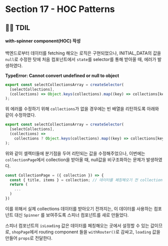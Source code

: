 # Section 17 - HOC Patterns

## :raising_hand_man: TDIL

#### with-spinner component(HOC) 작성

백엔드로부터 데이터를 fetching 해오는 로직은 구현되었으나, INITIAL_DATA의 값을 `null`로 수정한 탓에 처음 컴포넌트에서 `state`를 selector를 통해 받아올 때, 에러가 발생하였다.

**TypeError: Cannot convert undefined or null to object**

```javascript
export const selectCollectionsArray = createSelector(
  [selectCollections],
  (collections) => Object.keys(collections).map((key) => collections[key])
);
```

위 에러를 수정하기 위해 `collections`가 없을 경우에는 빈 배열을 리턴하도록 아래와 같이 수정하였다.

```javascript
export const selectCollectionsArray = createSelector(
  [selectCollections],
  (collections) =>
    collections ? Object.keys(collections).map((key) => collections[key]) : []
);
```

위와 같이 셀렉터들에 분기점을 두어 리턴되는 값을 수정해주었으나, 이번에는 `collectionPage`에서 collection을 받아올 때, null값을 비구조화하는 문제가 발생하였다.

```javascript
const CollectionPage = ({ collection }) => {
  const { title, items } = collection; // 데이터를 페칭해오기 전 collection은 null이므로 에러 발생
  return (
    ...
  )
})
```

이를 위해서 실제 collections 데이터를 받아오기 전까지는, 이 데이터를 사용하는 컴포넌트 대신 `Spinner` 를 보여주도록 스피너 컴포넌트를 새로 만들었다.

스피너 컴포넌트의 `isLoading` 값은 데이터를 페칭해오는 곳에서 설정할 수 있는 값이므로, `shopPage`에서 routing component 들을 `withRouter()`로 감싸고, `loading` 값을 만들어 `props`로 전달한다.
